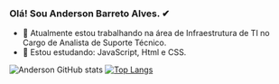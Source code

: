 ### Olá! Sou Anderson Barreto Alves. ✔


- 🔭 Atualmente estou trabalhando na área de Infraestrutura de TI no Cargo de Analista de Suporte Técnico.
- 🌱 Estou estudando: JavaScript, Html e CSS.

![Anderson GitHub stats](https://github-readme-stats-sigma-five.vercel.app/api?username=andersonbarretoalves&show_icons=true&theme=merko)
[![Top Langs](https://github-readme-stats.vercel.app/api/top-langs/?username=andersonbarretoalves&layout=compact&theme=merko)](https://github.com/andersonbarretoalves)
